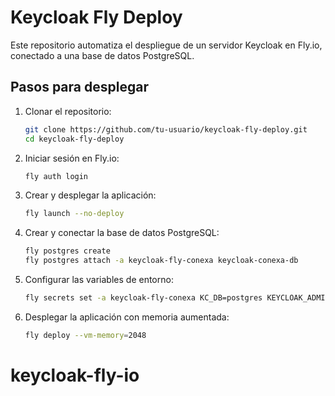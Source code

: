 # Keycloak Fly Deploy

Este repositorio automatiza el despliegue de un servidor Keycloak en Fly.io, conectado a una base de datos PostgreSQL.

## Pasos para desplegar

1. Clonar el repositorio:
   ```bash
   git clone https://github.com/tu-usuario/keycloak-fly-deploy.git
   cd keycloak-fly-deploy
   ```

2. Iniciar sesión en Fly.io:
   ```bash
   fly auth login
   ```

3. Crear y desplegar la aplicación:
   ```bash
   fly launch --no-deploy
   ```

4. Crear y conectar la base de datos PostgreSQL:
   ```bash
   fly postgres create
   fly postgres attach -a keycloak-fly-conexa keycloak-conexa-db
   ```

5. Configurar las variables de entorno:
   ```bash
   fly secrets set -a keycloak-fly-conexa KC_DB=postgres KEYCLOAK_ADMIN=admin KEYCLOAK_ADMIN_PASSWORD=admin KC_DB_URL="jdbc:postgresql://keycloak-conexa-db.flycast:5432/keycloak_fly_conexa?sslmode=disable" KC_DB_USERNAME=postgres KC_DB_PASSWORD=zamma KC_PROXY=edge
   ```

6. Desplegar la aplicación con memoria aumentada:
   ```bash
   fly deploy --vm-memory=2048
   ```
# keycloak-fly-io

